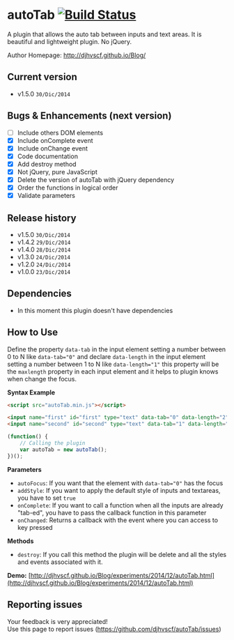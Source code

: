 # autoTab [![Build Status](https://travis-ci.org/djhvscf/autoTab.svg?branch=master)](https://travis-ci.org/djhvscf/autoTab)
A plugin that allows the auto tab between inputs and text areas. It is beautiful and lightweight plugin. No jQuery.

Author Homepage:      http://djhvscf.github.io/Blog/<br />

## Current version
* v1.5.0 `30/Dic/2014`

## Bugs & Enhancements (next version)
* [ ] Include others DOM elements
* [X] Include onComplete event
* [X] Include onChange event
* [X] Code documentation
* [X] Add destroy method
* [X] Not jQuery, pure JavaScript
* [X] Delete the version of autoTab with jQuery dependency
* [X] Order the functions in logical order
* [X] Validate parameters

## Release history
* v1.5.0 `30/Dic/2014`
* v1.4.2 `29/Dic/2014`
* v1.4.0 `28/Dic/2014`
* v1.3.0 `24/Dic/2014`
* v1.2.0 `24/Dic/2014`
* v1.0.0 `23/Dic/2014`

## Dependencies
* In this moment this plugin doesn't have dependencies

## How to Use
Define the property `data-tab` in the input element setting a number between 0 to N like `data-tab="0"` and declare `data-length` in the input element setting a number between 1 to N like `data-length="1"`
this property will be the `maxlength` property in each input element and it helps to plugin knows when change the focus.

**Syntax Example**  
```html
<script src="autoTab.min.js"></script>

<input name="first" id="first" type="text" data-tab="0" data-length="2">
<input name="second" id="second" type="text" data-tab="1" data-length="2">
```
```javascript
(function() {
	// Calling the plugin
	var autoTab = new autoTab();
})();
```

**Parameters**   
* `autoFocus`: If you want that the element with `data-tab="0"` has the focus
* `addStyle`: If you want to apply the default style of inputs and textareas, you have to set `true`
* `onComplete`: If you want to call a function when all the inputs are already "tab-ed", you have to pass the callback function in this parameter
* `onChanged`: Returns a callback with the event where you can access to key pressed

**Methods**
* `destroy`: If you call this method the plugin will be delete and all the styles and events associated with it.

**Demo:** [http://djhvscf.github.io/Blog/experiments/2014/12/autoTab.html](http://djhvscf.github.io/Blog/experiments/2014/12/autoTab.html)

## Reporting issues
Your feedback is very appreciated! <br />
Use this page to report issues (https://github.com/djhvscf/autoTab/issues)
